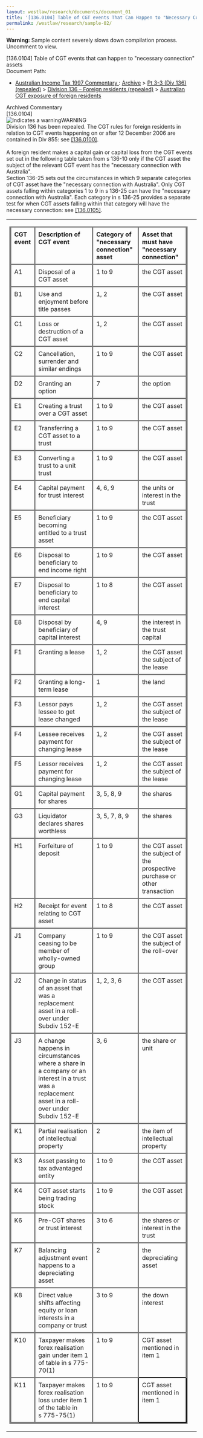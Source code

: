 ```yaml
---
layout: westlaw/research/documents/document_01
title: '[136.0104] Table of CGT events That Can Happen to "Necessary Connection" Assets'
permalink: /westlaw/research/sample-02/
---
```


<!--- The following is copied directly from the DOM -->

<p class="panel"><b>Warning:</b> Sample content severely slows down compilation process. Uncomment to view.</p>



<div id="documentsTabs"> <div style="display:none;" id="tabgroup"> <ul class="tabsStructure"> <li class="tab activeTab" title="Click to view the product specific version of this record."><div><a href="/maf/wlau/app/document?src=document&amp;docguid=Ifaf90c04fd6311e0b498f51455fed0bd&amp;snippets=true&amp;startChunk=1&amp;endChunk=1&amp;isTocNav=true&amp;tocDs=AUNZ_AU_LEGCOMM_TOC&amp;parentinfo=" class="tabTitle">Historic Version - Australian Income Tax 1997 Commentary </a></div></li><li id="citedDocTab" title="Click to view a list of other documents cited by this document" class="tab" style="display: none;"> <div> <a href="javascript:void(0)" class="tabTitle">Cited Documents</a> </div></li><li id="relatedDocTab" title="Click to view a list of other documents that cite this document." class="tab" style="display: none;"> <div> <a href="javascript:void(0)" class="tabTitle">Related Documents</a> </div></li></ul></div><div id="tabContainer"> <div id="selectTab"> <div id="documentContainer"><div id="docContent" class="docContent"><div class="sharedInfo"><div class="paragraphTitle"><span class="strong">[136.0104] </span>Table of CGT events that can happen to "necessary connection" assets</div><div class="wrapper" id="virtualBreadcrumb"><div class="leftMetadata strong">Document Path: </div><div class="rightMetadata"><ul><li><a href="/maf/wlau/app/toc/scan?jn-node=I603d404ea3143c69a86d8bdbc454998a&amp;stid=std-anz-pguid&amp;qlink-label=Australian Income Tax 1997 Commentary ">Australian Income Tax 1997 Commentary </a><span class="docPathProd"> : </span><a href="/maf/wlau/api/tocLocatorVM?tocguid=AUNZ_AU_LEGCOMM_TOC||Ib3a6e854790e11e38b34c0b31769e492&amp;qlink-label=Archive">Archive</a> &gt; <a href="/maf/wlau/api/tocLocatorVM?tocguid=AUNZ_AU_LEGCOMM_TOC||Ib3a6e895790e11e38b34c0b31769e492&amp;qlink-label=Pt%C2%A03-3 (Div%C2%A0136) (repealed)">Pt&nbsp;3-3 (Div&nbsp;136) (repealed)</a> &gt; <a href="/maf/wlau/api/tocLocatorVM?tocguid=AUNZ_AU_LEGCOMM_TOC||I729a5fb7794911e38b34c0b31769e492&amp;qlink-label=Division%C2%A0136%C2%A0%E2%80%93%C2%A0Foreign residents (repealed)">Division&nbsp;136&nbsp;–&nbsp;Foreign residents (repealed)</a> &gt; <a href="/maf/wlau/api/tocLocatorVM?tocguid=AUNZ_AU_LEGCOMM_TOC||I729a5fa6794911e38b34c0b31769e492&amp;qlink-label=Australian CGT exposure of foreign residents">Australian CGT exposure of foreign residents</a></li></ul></div></div></div><div id="wrapperContentLegcomm" class="resizeRelatedDocs"><div id="legislationContainer"><div class="collapsibleHeadingRepealed"><span class="textCollapsibleHeading">Archived Commentary</span><span id="arrow" class="arrowCollapsibleHeading" alt="Click to collapse the content section" title="Click to collapse the content section">&nbsp;</span></div><div id="collapsibleHeadingBody" style="display: block;"><div id="legislationContent"><div><span class="strong">[136.0104] </span><a id="anchor_I36f4b434fd5c11e0b498f51455fed0bd"></a><a id="anchor_I36f4b470fd5c11e0b498f51455fed0bd"></a><div class="warning"><div class="warningTitle"><img alt="Indicates a warning" src="/wlanz/images/global/warning.png">WARNING</div><div class="spacing">Division 136 has been repealed. The CGT rules for foreign residents in relation to CGT events happening on or after 12&nbsp;December 2006 are contained in Div&nbsp;<span text="docguid" class="printableDocGuid"></span><span class="documentLink legLink">855</span>: see <span text="docguid" class="printableDocGuid"></span><span class="documentLink legLink"><span text="docguid" class="printableDocGuid"></span><a href="/maf/wlau/app/document?&amp;src=doc&amp;docguid=Ifaf90c90fd6311e0b498f51455fed0bd&amp;hitguid=Iec4aa100fd5b11e0b498f51455fed0bd&amp;snippets=true&amp;startChunk=1&amp;endChunk=1&amp;isTocNav=true&amp;tocDs=AUNZ_AU_LEGCOMM_TOC&amp;extLink=false#anchor_Iec4aa100fd5b11e0b498f51455fed0bd" class="documentLink FLATRATE" name="docPosition" docguid="Ifaf90c90fd6311e0b498f51455fed0bd">[136.0100]</a></span>.</div></div><div>&nbsp;</div><div class="spacing">A foreign resident makes a capital gain or capital loss from the CGT events set out in the following table taken from s 136-10 only if the CGT asset the subject of the relevant CGT event has the "necessary connection with Australia".</div><div class="spacing">Section&nbsp;136-25 sets out the circumstances in which 9 separate categories of CGT asset have the "necessary connection with Australia". Only CGT assets falling within categories 1 to 9 in s 136-25 can have the "necessary connection with Australia". Each category in s 136-25 provides a separate test for when CGT assets falling within that category will have the necessary connection: see <span text="docguid" class="printableDocGuid"></span><span class="documentLink legLink"><span text="docguid" class="printableDocGuid"></span><a href="/maf/wlau/app/document?&amp;src=doc&amp;docguid=Ifaf90c65fd6311e0b498f51455fed0bd&amp;hitguid=Iebbba772fd5b11e0b498f51455fed0bd&amp;snippets=true&amp;startChunk=1&amp;endChunk=1&amp;isTocNav=true&amp;tocDs=AUNZ_AU_LEGCOMM_TOC&amp;extLink=false#anchor_Iebbba772fd5b11e0b498f51455fed0bd" class="documentLink FLATRATE" name="docPosition" docguid="Ifaf90c65fd6311e0b498f51455fed0bd">[136.0105]</a></span>.</div><div class="autosizehztal"><table><tbody><tr><td><table style="empty-cells: show; border-collapse: collapse;table-layout: auto;border:2px solid #777777;"><colgroup><col width="100*"><col width="300*"><col width="200*"><col width="300*"></colgroup><thead><tr><th style="padding:0.5em;text-align:left;vertical-align:top;border-bottom-width:1px;border-color:#777777;border-style:solid;border-right-width:1px;border-color:#777777;">CGT event</th><th style="padding:0.5em;text-align:left;vertical-align:top;border-bottom-width:1px;border-color:#777777;border-style:solid;border-right-width:1px;border-color:#777777;">Description of CGT event</th><th style="padding:0.5em;text-align:left;vertical-align:top;border-bottom-width:1px;border-color:#777777;border-style:solid;border-right-width:1px;border-color:#777777;">Category of "necessary connection" asset</th><th style="padding:0.5em;text-align:left;vertical-align:top;border-bottom-width:1px;border-color:#777777;border-style:solid;">Asset that must have "necessary connection"</th></tr></thead><tbody><tr><td style="padding:0.5em;text-align:left;vertical-align:top;border-bottom-width:1px;border-color:#777777;border-style:solid;border-right-width:1px;border-color:#777777;">A1</td><td style="padding:0.5em;text-align:left;vertical-align:top;border-bottom-width:1px;border-color:#777777;border-style:solid;border-right-width:1px;border-color:#777777;">Disposal of a CGT asset</td><td style="padding:0.5em;text-align:left;vertical-align:top;border-bottom-width:1px;border-color:#777777;border-style:solid;border-right-width:1px;border-color:#777777;">1 to 9</td><td style="padding:0.5em;text-align:left;vertical-align:top;border-bottom-width:1px;border-color:#777777;border-style:solid;">the CGT asset</td></tr><tr><td style="padding:0.5em;text-align:left;vertical-align:top;border-bottom-width:1px;border-color:#777777;border-style:solid;border-right-width:1px;border-color:#777777;">B1</td><td style="padding:0.5em;text-align:left;vertical-align:top;border-bottom-width:1px;border-color:#777777;border-style:solid;border-right-width:1px;border-color:#777777;">Use and enjoyment before title passes</td><td style="padding:0.5em;text-align:left;vertical-align:top;border-bottom-width:1px;border-color:#777777;border-style:solid;border-right-width:1px;border-color:#777777;">1, 2</td><td style="padding:0.5em;text-align:left;vertical-align:top;border-bottom-width:1px;border-color:#777777;border-style:solid;">the CGT asset</td></tr><tr><td style="padding:0.5em;text-align:left;vertical-align:top;border-bottom-width:1px;border-color:#777777;border-style:solid;border-right-width:1px;border-color:#777777;">C1</td><td style="padding:0.5em;text-align:left;vertical-align:top;border-bottom-width:1px;border-color:#777777;border-style:solid;border-right-width:1px;border-color:#777777;">Loss or destruction of a CGT asset</td><td style="padding:0.5em;text-align:left;vertical-align:top;border-bottom-width:1px;border-color:#777777;border-style:solid;border-right-width:1px;border-color:#777777;">1, 2</td><td style="padding:0.5em;text-align:left;vertical-align:top;border-bottom-width:1px;border-color:#777777;border-style:solid;">the CGT asset</td></tr><tr><td style="padding:0.5em;text-align:left;vertical-align:top;border-bottom-width:1px;border-color:#777777;border-style:solid;border-right-width:1px;border-color:#777777;">C2</td><td style="padding:0.5em;text-align:left;vertical-align:top;border-bottom-width:1px;border-color:#777777;border-style:solid;border-right-width:1px;border-color:#777777;">Cancellation, surrender and similar endings</td><td style="padding:0.5em;text-align:left;vertical-align:top;border-bottom-width:1px;border-color:#777777;border-style:solid;border-right-width:1px;border-color:#777777;">1 to 9</td><td style="padding:0.5em;text-align:left;vertical-align:top;border-bottom-width:1px;border-color:#777777;border-style:solid;">the CGT asset</td></tr><tr><td style="padding:0.5em;text-align:left;vertical-align:top;border-bottom-width:1px;border-color:#777777;border-style:solid;border-right-width:1px;border-color:#777777;">D2</td><td style="padding:0.5em;text-align:left;vertical-align:top;border-bottom-width:1px;border-color:#777777;border-style:solid;border-right-width:1px;border-color:#777777;">Granting an option</td><td style="padding:0.5em;text-align:left;vertical-align:top;border-bottom-width:1px;border-color:#777777;border-style:solid;border-right-width:1px;border-color:#777777;">7</td><td style="padding:0.5em;text-align:left;vertical-align:top;border-bottom-width:1px;border-color:#777777;border-style:solid;">the option</td></tr><tr><td style="padding:0.5em;text-align:left;vertical-align:top;border-bottom-width:1px;border-color:#777777;border-style:solid;border-right-width:1px;border-color:#777777;">E1</td><td style="padding:0.5em;text-align:left;vertical-align:top;border-bottom-width:1px;border-color:#777777;border-style:solid;border-right-width:1px;border-color:#777777;">Creating a trust over a CGT asset</td><td style="padding:0.5em;text-align:left;vertical-align:top;border-bottom-width:1px;border-color:#777777;border-style:solid;border-right-width:1px;border-color:#777777;">1 to 9</td><td style="padding:0.5em;text-align:left;vertical-align:top;border-bottom-width:1px;border-color:#777777;border-style:solid;">the CGT asset</td></tr><tr><td style="padding:0.5em;text-align:left;vertical-align:top;border-bottom-width:1px;border-color:#777777;border-style:solid;border-right-width:1px;border-color:#777777;">E2</td><td style="padding:0.5em;text-align:left;vertical-align:top;border-bottom-width:1px;border-color:#777777;border-style:solid;border-right-width:1px;border-color:#777777;">Transferring a CGT asset to a trust</td><td style="padding:0.5em;text-align:left;vertical-align:top;border-bottom-width:1px;border-color:#777777;border-style:solid;border-right-width:1px;border-color:#777777;">1 to 9</td><td style="padding:0.5em;text-align:left;vertical-align:top;border-bottom-width:1px;border-color:#777777;border-style:solid;">the CGT asset</td></tr><tr><td style="padding:0.5em;text-align:left;vertical-align:top;border-bottom-width:1px;border-color:#777777;border-style:solid;border-right-width:1px;border-color:#777777;">E3</td><td style="padding:0.5em;text-align:left;vertical-align:top;border-bottom-width:1px;border-color:#777777;border-style:solid;border-right-width:1px;border-color:#777777;">Converting a trust to a unit trust</td><td style="padding:0.5em;text-align:left;vertical-align:top;border-bottom-width:1px;border-color:#777777;border-style:solid;border-right-width:1px;border-color:#777777;">1 to 9</td><td style="padding:0.5em;text-align:left;vertical-align:top;border-bottom-width:1px;border-color:#777777;border-style:solid;">the CGT asset</td></tr><tr><td style="padding:0.5em;text-align:left;vertical-align:top;border-bottom-width:1px;border-color:#777777;border-style:solid;border-right-width:1px;border-color:#777777;">E4</td><td style="padding:0.5em;text-align:left;vertical-align:top;border-bottom-width:1px;border-color:#777777;border-style:solid;border-right-width:1px;border-color:#777777;">Capital payment for trust interest</td><td style="padding:0.5em;text-align:left;vertical-align:top;border-bottom-width:1px;border-color:#777777;border-style:solid;border-right-width:1px;border-color:#777777;">4, 6, 9</td><td style="padding:0.5em;text-align:left;vertical-align:top;border-bottom-width:1px;border-color:#777777;border-style:solid;">the units or interest in the trust</td></tr><tr><td style="padding:0.5em;text-align:left;vertical-align:top;border-bottom-width:1px;border-color:#777777;border-style:solid;border-right-width:1px;border-color:#777777;">E5</td><td style="padding:0.5em;text-align:left;vertical-align:top;border-bottom-width:1px;border-color:#777777;border-style:solid;border-right-width:1px;border-color:#777777;">Beneficiary becoming entitled to a trust asset</td><td style="padding:0.5em;text-align:left;vertical-align:top;border-bottom-width:1px;border-color:#777777;border-style:solid;border-right-width:1px;border-color:#777777;">1 to 9</td><td style="padding:0.5em;text-align:left;vertical-align:top;border-bottom-width:1px;border-color:#777777;border-style:solid;">the CGT asset</td></tr><tr><td style="padding:0.5em;text-align:left;vertical-align:top;border-bottom-width:1px;border-color:#777777;border-style:solid;border-right-width:1px;border-color:#777777;">E6</td><td style="padding:0.5em;text-align:left;vertical-align:top;border-bottom-width:1px;border-color:#777777;border-style:solid;border-right-width:1px;border-color:#777777;">Disposal to beneficiary to end income right</td><td style="padding:0.5em;text-align:left;vertical-align:top;border-bottom-width:1px;border-color:#777777;border-style:solid;border-right-width:1px;border-color:#777777;">1 to 9</td><td style="padding:0.5em;text-align:left;vertical-align:top;border-bottom-width:1px;border-color:#777777;border-style:solid;">the CGT asset</td></tr><tr><td style="padding:0.5em;text-align:left;vertical-align:top;border-bottom-width:1px;border-color:#777777;border-style:solid;border-right-width:1px;border-color:#777777;">E7</td><td style="padding:0.5em;text-align:left;vertical-align:top;border-bottom-width:1px;border-color:#777777;border-style:solid;border-right-width:1px;border-color:#777777;">Disposal to beneficiary to end capital interest</td><td style="padding:0.5em;text-align:left;vertical-align:top;border-bottom-width:1px;border-color:#777777;border-style:solid;border-right-width:1px;border-color:#777777;">1 to 8</td><td style="padding:0.5em;text-align:left;vertical-align:top;border-bottom-width:1px;border-color:#777777;border-style:solid;">the CGT asset</td></tr><tr><td style="padding:0.5em;text-align:left;vertical-align:top;border-bottom-width:1px;border-color:#777777;border-style:solid;border-right-width:1px;border-color:#777777;">E8</td><td style="padding:0.5em;text-align:left;vertical-align:top;border-bottom-width:1px;border-color:#777777;border-style:solid;border-right-width:1px;border-color:#777777;">Disposal by beneficiary of capital interest</td><td style="padding:0.5em;text-align:left;vertical-align:top;border-bottom-width:1px;border-color:#777777;border-style:solid;border-right-width:1px;border-color:#777777;">4, 9</td><td style="padding:0.5em;text-align:left;vertical-align:top;border-bottom-width:1px;border-color:#777777;border-style:solid;">the interest in the trust capital</td></tr><tr><td style="padding:0.5em;text-align:left;vertical-align:top;border-bottom-width:1px;border-color:#777777;border-style:solid;border-right-width:1px;border-color:#777777;">F1</td><td style="padding:0.5em;text-align:left;vertical-align:top;border-bottom-width:1px;border-color:#777777;border-style:solid;border-right-width:1px;border-color:#777777;">Granting a lease</td><td style="padding:0.5em;text-align:left;vertical-align:top;border-bottom-width:1px;border-color:#777777;border-style:solid;border-right-width:1px;border-color:#777777;">1, 2</td><td style="padding:0.5em;text-align:left;vertical-align:top;border-bottom-width:1px;border-color:#777777;border-style:solid;">the CGT asset the subject of the lease</td></tr><tr><td style="padding:0.5em;text-align:left;vertical-align:top;border-bottom-width:1px;border-color:#777777;border-style:solid;border-right-width:1px;border-color:#777777;">F2</td><td style="padding:0.5em;text-align:left;vertical-align:top;border-bottom-width:1px;border-color:#777777;border-style:solid;border-right-width:1px;border-color:#777777;">Granting a long-term lease</td><td style="padding:0.5em;text-align:left;vertical-align:top;border-bottom-width:1px;border-color:#777777;border-style:solid;border-right-width:1px;border-color:#777777;">1</td><td style="padding:0.5em;text-align:left;vertical-align:top;border-bottom-width:1px;border-color:#777777;border-style:solid;">the land</td></tr><tr><td style="padding:0.5em;text-align:left;vertical-align:top;border-bottom-width:1px;border-color:#777777;border-style:solid;border-right-width:1px;border-color:#777777;">F3</td><td style="padding:0.5em;text-align:left;vertical-align:top;border-bottom-width:1px;border-color:#777777;border-style:solid;border-right-width:1px;border-color:#777777;">Lessor pays lessee to get lease changed</td><td style="padding:0.5em;text-align:left;vertical-align:top;border-bottom-width:1px;border-color:#777777;border-style:solid;border-right-width:1px;border-color:#777777;">1, 2</td><td style="padding:0.5em;text-align:left;vertical-align:top;border-bottom-width:1px;border-color:#777777;border-style:solid;">the CGT asset the subject of the lease</td></tr><tr><td style="padding:0.5em;text-align:left;vertical-align:top;border-bottom-width:1px;border-color:#777777;border-style:solid;border-right-width:1px;border-color:#777777;">F4</td><td style="padding:0.5em;text-align:left;vertical-align:top;border-bottom-width:1px;border-color:#777777;border-style:solid;border-right-width:1px;border-color:#777777;">Lessee receives payment for changing lease</td><td style="padding:0.5em;text-align:left;vertical-align:top;border-bottom-width:1px;border-color:#777777;border-style:solid;border-right-width:1px;border-color:#777777;">1, 2</td><td style="padding:0.5em;text-align:left;vertical-align:top;border-bottom-width:1px;border-color:#777777;border-style:solid;">the CGT asset the subject of the lease</td></tr><tr><td style="padding:0.5em;text-align:left;vertical-align:top;border-bottom-width:1px;border-color:#777777;border-style:solid;border-right-width:1px;border-color:#777777;">F5</td><td style="padding:0.5em;text-align:left;vertical-align:top;border-bottom-width:1px;border-color:#777777;border-style:solid;border-right-width:1px;border-color:#777777;">Lessor receives payment for changing lease</td><td style="padding:0.5em;text-align:left;vertical-align:top;border-bottom-width:1px;border-color:#777777;border-style:solid;border-right-width:1px;border-color:#777777;">1, 2</td><td style="padding:0.5em;text-align:left;vertical-align:top;border-bottom-width:1px;border-color:#777777;border-style:solid;">the CGT asset the subject of the lease</td></tr><tr><td style="padding:0.5em;text-align:left;vertical-align:top;border-bottom-width:1px;border-color:#777777;border-style:solid;border-right-width:1px;border-color:#777777;">G1</td><td style="padding:0.5em;text-align:left;vertical-align:top;border-bottom-width:1px;border-color:#777777;border-style:solid;border-right-width:1px;border-color:#777777;">Capital payment for shares</td><td style="padding:0.5em;text-align:left;vertical-align:top;border-bottom-width:1px;border-color:#777777;border-style:solid;border-right-width:1px;border-color:#777777;">3, 5, 8, 9</td><td style="padding:0.5em;text-align:left;vertical-align:top;border-bottom-width:1px;border-color:#777777;border-style:solid;">the shares</td></tr><tr><td style="padding:0.5em;text-align:left;vertical-align:top;border-bottom-width:1px;border-color:#777777;border-style:solid;border-right-width:1px;border-color:#777777;">G3</td><td style="padding:0.5em;text-align:left;vertical-align:top;border-bottom-width:1px;border-color:#777777;border-style:solid;border-right-width:1px;border-color:#777777;">Liquidator declares shares worthless</td><td style="padding:0.5em;text-align:left;vertical-align:top;border-bottom-width:1px;border-color:#777777;border-style:solid;border-right-width:1px;border-color:#777777;">3, 5, 7, 8, 9</td><td style="padding:0.5em;text-align:left;vertical-align:top;border-bottom-width:1px;border-color:#777777;border-style:solid;">the shares</td></tr><tr><td style="padding:0.5em;text-align:left;vertical-align:top;border-bottom-width:1px;border-color:#777777;border-style:solid;border-right-width:1px;border-color:#777777;">H1</td><td style="padding:0.5em;text-align:left;vertical-align:top;border-bottom-width:1px;border-color:#777777;border-style:solid;border-right-width:1px;border-color:#777777;">Forfeiture of deposit</td><td style="padding:0.5em;text-align:left;vertical-align:top;border-bottom-width:1px;border-color:#777777;border-style:solid;border-right-width:1px;border-color:#777777;">1 to 9</td><td style="padding:0.5em;text-align:left;vertical-align:top;border-bottom-width:1px;border-color:#777777;border-style:solid;">the CGT asset the subject of the prospective purchase or other transaction</td></tr><tr><td style="padding:0.5em;text-align:left;vertical-align:top;border-bottom-width:1px;border-color:#777777;border-style:solid;border-right-width:1px;border-color:#777777;">H2</td><td style="padding:0.5em;text-align:left;vertical-align:top;border-bottom-width:1px;border-color:#777777;border-style:solid;border-right-width:1px;border-color:#777777;">Receipt for event relating to CGT asset</td><td style="padding:0.5em;text-align:left;vertical-align:top;border-bottom-width:1px;border-color:#777777;border-style:solid;border-right-width:1px;border-color:#777777;">1 to 8</td><td style="padding:0.5em;text-align:left;vertical-align:top;border-bottom-width:1px;border-color:#777777;border-style:solid;">the CGT asset</td></tr><tr><td style="padding:0.5em;text-align:left;vertical-align:top;border-bottom-width:1px;border-color:#777777;border-style:solid;border-right-width:1px;border-color:#777777;">J1</td><td style="padding:0.5em;text-align:left;vertical-align:top;border-bottom-width:1px;border-color:#777777;border-style:solid;border-right-width:1px;border-color:#777777;">Company ceasing to be member of wholly-owned group</td><td style="padding:0.5em;text-align:left;vertical-align:top;border-bottom-width:1px;border-color:#777777;border-style:solid;border-right-width:1px;border-color:#777777;">1 to 9</td><td style="padding:0.5em;text-align:left;vertical-align:top;border-bottom-width:1px;border-color:#777777;border-style:solid;">the CGT asset the subject of the roll-over</td></tr><tr><td style="padding:0.5em;text-align:left;vertical-align:top;border-bottom-width:1px;border-color:#777777;border-style:solid;border-right-width:1px;border-color:#777777;">J2</td><td style="padding:0.5em;text-align:left;vertical-align:top;border-bottom-width:1px;border-color:#777777;border-style:solid;border-right-width:1px;border-color:#777777;">Change in status of an asset that was a replacement asset in a roll-over under Subdiv 152-E</td><td style="padding:0.5em;text-align:left;vertical-align:top;border-bottom-width:1px;border-color:#777777;border-style:solid;border-right-width:1px;border-color:#777777;">1, 2, 3, 6</td><td style="padding:0.5em;text-align:left;vertical-align:top;border-bottom-width:1px;border-color:#777777;border-style:solid;">the CGT asset</td></tr><tr><td style="padding:0.5em;text-align:left;vertical-align:top;border-bottom-width:1px;border-color:#777777;border-style:solid;border-right-width:1px;border-color:#777777;">J3</td><td style="padding:0.5em;text-align:left;vertical-align:top;border-bottom-width:1px;border-color:#777777;border-style:solid;border-right-width:1px;border-color:#777777;">A change happens in circumstances where a share in a company or an interest in a trust was a replacement asset in a roll-over under Subdiv 152-E</td><td style="padding:0.5em;text-align:left;vertical-align:top;border-bottom-width:1px;border-color:#777777;border-style:solid;border-right-width:1px;border-color:#777777;">3, 6</td><td style="padding:0.5em;text-align:left;vertical-align:top;border-bottom-width:1px;border-color:#777777;border-style:solid;">the share or unit</td></tr><tr><td style="padding:0.5em;text-align:left;vertical-align:top;border-bottom-width:1px;border-color:#777777;border-style:solid;border-right-width:1px;border-color:#777777;">K1</td><td style="padding:0.5em;text-align:left;vertical-align:top;border-bottom-width:1px;border-color:#777777;border-style:solid;border-right-width:1px;border-color:#777777;">Partial realisation of intellectual property</td><td style="padding:0.5em;text-align:left;vertical-align:top;border-bottom-width:1px;border-color:#777777;border-style:solid;border-right-width:1px;border-color:#777777;">2</td><td style="padding:0.5em;text-align:left;vertical-align:top;border-bottom-width:1px;border-color:#777777;border-style:solid;">the item of intellectual property</td></tr><tr><td style="padding:0.5em;text-align:left;vertical-align:top;border-bottom-width:1px;border-color:#777777;border-style:solid;border-right-width:1px;border-color:#777777;">K3</td><td style="padding:0.5em;text-align:left;vertical-align:top;border-bottom-width:1px;border-color:#777777;border-style:solid;border-right-width:1px;border-color:#777777;">Asset passing to tax advantaged entity</td><td style="padding:0.5em;text-align:left;vertical-align:top;border-bottom-width:1px;border-color:#777777;border-style:solid;border-right-width:1px;border-color:#777777;">1 to 9</td><td style="padding:0.5em;text-align:left;vertical-align:top;border-bottom-width:1px;border-color:#777777;border-style:solid;">the CGT asset</td></tr><tr><td style="padding:0.5em;text-align:left;vertical-align:top;border-bottom-width:1px;border-color:#777777;border-style:solid;border-right-width:1px;border-color:#777777;">K4</td><td style="padding:0.5em;text-align:left;vertical-align:top;border-bottom-width:1px;border-color:#777777;border-style:solid;border-right-width:1px;border-color:#777777;">CGT asset starts being trading stock</td><td style="padding:0.5em;text-align:left;vertical-align:top;border-bottom-width:1px;border-color:#777777;border-style:solid;border-right-width:1px;border-color:#777777;">1 to 9</td><td style="padding:0.5em;text-align:left;vertical-align:top;border-bottom-width:1px;border-color:#777777;border-style:solid;">the CGT asset</td></tr><tr><td style="padding:0.5em;text-align:left;vertical-align:top;border-bottom-width:1px;border-color:#777777;border-style:solid;border-right-width:1px;border-color:#777777;">K6</td><td style="padding:0.5em;text-align:left;vertical-align:top;border-bottom-width:1px;border-color:#777777;border-style:solid;border-right-width:1px;border-color:#777777;">Pre-CGT shares or trust interest</td><td style="padding:0.5em;text-align:left;vertical-align:top;border-bottom-width:1px;border-color:#777777;border-style:solid;border-right-width:1px;border-color:#777777;">3 to 6</td><td style="padding:0.5em;text-align:left;vertical-align:top;border-bottom-width:1px;border-color:#777777;border-style:solid;">the shares or interest in the trust</td></tr><tr><td style="padding:0.5em;text-align:left;vertical-align:top;border-bottom-width:1px;border-color:#777777;border-style:solid;border-right-width:1px;border-color:#777777;">K7</td><td style="padding:0.5em;text-align:left;vertical-align:top;border-bottom-width:1px;border-color:#777777;border-style:solid;border-right-width:1px;border-color:#777777;">Balancing adjustment event happens to a depreciating asset</td><td style="padding:0.5em;text-align:left;vertical-align:top;border-bottom-width:1px;border-color:#777777;border-style:solid;border-right-width:1px;border-color:#777777;">2</td><td style="padding:0.5em;text-align:left;vertical-align:top;border-bottom-width:1px;border-color:#777777;border-style:solid;">the depreciating asset</td></tr><tr><td style="padding:0.5em;text-align:left;vertical-align:top;border-bottom-width:1px;border-color:#777777;border-style:solid;border-right-width:1px;border-color:#777777;">K8</td><td style="padding:0.5em;text-align:left;vertical-align:top;border-bottom-width:1px;border-color:#777777;border-style:solid;border-right-width:1px;border-color:#777777;">Direct value shifts affecting equity or loan interests in a company or trust</td><td style="padding:0.5em;text-align:left;vertical-align:top;border-bottom-width:1px;border-color:#777777;border-style:solid;border-right-width:1px;border-color:#777777;">3 to 9</td><td style="padding:0.5em;text-align:left;vertical-align:top;border-bottom-width:1px;border-color:#777777;border-style:solid;">the down interest</td></tr><tr><td style="padding:0.5em;text-align:left;vertical-align:top;border-bottom-width:1px;border-color:#777777;border-style:solid;border-right-width:1px;border-color:#777777;">K10</td><td style="padding:0.5em;text-align:left;vertical-align:top;border-bottom-width:1px;border-color:#777777;border-style:solid;border-right-width:1px;border-color:#777777;">Taxpayer makes forex realisation gain under item&nbsp;1 of table in s&nbsp;775-70(1)</td><td style="padding:0.5em;text-align:left;vertical-align:top;border-bottom-width:1px;border-color:#777777;border-style:solid;border-right-width:1px;border-color:#777777;">1 to 9</td><td style="padding:0.5em;text-align:left;vertical-align:top;border-bottom-width:1px;border-color:#777777;border-style:solid;">CGT asset mentioned in item&nbsp;1</td></tr><tr><td style="padding:0.5em;text-align:left;vertical-align:top;border-style:solid;border-right-width:1px;border-color:#777777;">K11</td><td style="padding:0.5em;text-align:left;vertical-align:top;border-style:solid;border-right-width:1px;border-color:#777777;">Taxpayer makes forex realisation loss under item&nbsp;1 of the table in s&nbsp;775-75(1)</td><td style="padding:0.5em;text-align:left;vertical-align:top;border-style:solid;border-right-width:1px;border-color:#777777;">1 to 9</td><td style="padding:0.5em;text-align:left;vertical-align:top;border-style:solid;">CGT asset mentioned in item&nbsp;1</td></tr></tbody></table></td><td id="overrideTD"></td></tr></tbody></table></div></div></div></div></div></div><div id="clear" style="clear: both; width: 90%;">&nbsp;</div></div></div></div></div></div>

